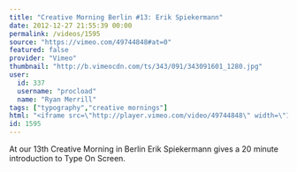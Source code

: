 ```yaml
---
title: "Creative Morning Berlin #13: Erik Spiekermann"
date: 2012-12-27 21:55:39 00:00
permalink: /videos/1595
source: "https://vimeo.com/49744848#at=0"
featured: false
provider: "Vimeo"
thumbnail: "http://b.vimeocdn.com/ts/343/091/343091601_1280.jpg"
user:
  id: 337
  username: "procload"
  name: "Ryan Merrill"
tags: ["typography","creative mornings"]
html: "<iframe src=\"http://player.vimeo.com/video/49744848\" width=\"1280\" height=\"720\" frameborder=\"0\" webkitAllowFullScreen mozallowfullscreen allowFullScreen></iframe>"
id: 1595
---
```


At our 13th Creative Morning in Berlin Erik Spiekermann gives a 20 minute introduction to Type On Screen.